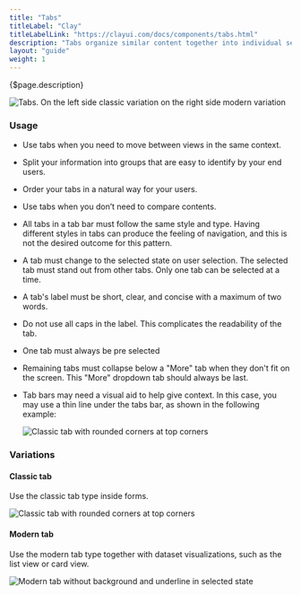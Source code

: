 ```yaml
---
title: "Tabs"
titleLabel: "Clay"
titleLabelLink: "https://clayui.com/docs/components/tabs.html"
description: "Tabs organize similar content together into individual sections in the same page."
layout: "guide"
weight: 1
---
```


<div class="page-description">{$page.description}</div>

![Tabs. On the left side classic variation on the right side modern variation](../../../images/Tab.jpg)


### Usage

* Use tabs when you need to move between views in the same context.
* Split your information into groups that are easy to identify by your end users.
* Order your tabs in a natural way for your users.
* Use tabs when you don’t need to compare contents.
* All tabs in a tab bar must follow the same style and type. Having different styles in tabs can produce the feeling of navigation, and this is not the desired outcome for this pattern.
* A tab must change to the selected state on user selection. The selected tab must stand out from other tabs. Only one tab can be selected at a time.
* A tab's label must be short, clear, and concise with a maximum of two words.
* Do not use all caps in the label. This complicates the readability of the tab.
* One tab must always be pre selected
* Remaining tabs must collapse below a "More" tab when they don't fit on the screen. This "More" dropdown tab should always be last.
* Tab bars may need a visual aid to help give context. In this case, you may use a thin line under the tabs bar, as shown in the following example:

    ![Classic tab with rounded corners at top corners](../../../images/TabsAdvice.jpg)

### Variations

#### Classic tab

Use the classic tab type inside forms.

![Classic tab with rounded corners at top corners](../../../images/TabsRounded.jpg)

#### Modern tab

Use the modern tab type together with dataset visualizations, such as the list view or card view.

![Modern tab without background and underline in selected state](../../../images/TabsLine.jpg)